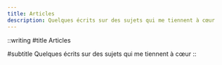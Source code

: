 ```yaml
---
title: Articles
description: Quelques écrits sur des sujets qui me tiennent à cœur
---
```


::writing
#title
Articles

#subtitle
Quelques écrits sur des sujets qui me tiennent à cœur
::
